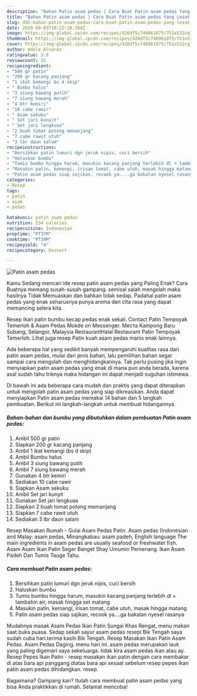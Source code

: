 ```yaml
---
description: "Bahan Patin asam pedas | Cara Buat Patin asam pedas Yang Lezat Sekali"
title: "Bahan Patin asam pedas | Cara Buat Patin asam pedas Yang Lezat Sekali"
slug: 492-bahan-patin-asam-pedas-cara-buat-patin-asam-pedas-yang-lezat-sekali
date: 2020-09-03T10:22:20.394Z
image: https://img-global.cpcdn.com/recipes/426df5c746061075/751x532cq70/patin-asam-pedas-foto-resep-utama.jpg
thumbnail: https://img-global.cpcdn.com/recipes/426df5c746061075/751x532cq70/patin-asam-pedas-foto-resep-utama.jpg
cover: https://img-global.cpcdn.com/recipes/426df5c746061075/751x532cq70/patin-asam-pedas-foto-resep-utama.jpg
author: Adele Alvarez
ratingvalue: 3.5
reviewcount: 15
recipeingredient:
- "500 gr patin"
- "200 gr kacang panjang"
- "1 ikat kemangi bs d skip"
- " Bumbu halus"
- "3 siung bawang putih"
- "7 siung bawang merah"
- "4 btr kemiri"
- "10 cabe rawir"
- " Asam sekuku"
- " Set jari kunyit"
- " Set jari lengkuas"
- "2 buah tomat potong memanjang"
- "7 cabe rawit utuh"
- "3 lbr daun salam"
recipeinstructions:
- "Bersihkan patin lumuri dgn jeruk nipis, cuci bersih"
- "Haluskan bumbu"
- "Tumis bumbu hingga harum, masukin kacang panjang terlebih dl + tambahin air, masak hingga set matang"
- "Masukin patin, kemangi, irisan tomat, cabe utuh, masak hingga matang"
- "Patin asam pedas siap sajikan, recook ya....ga bakalan nyesel rasanya"
categories:
- Resep
tags:
- patin
- asam
- pedas

katakunci: patin asam pedas 
nutrition: 234 calories
recipecuisine: Indonesian
preptime: "PT37M"
cooktime: "PT39M"
recipeyield: "4"
recipecategory: Dessert

---
```



![Patin asam pedas](https://img-global.cpcdn.com/recipes/426df5c746061075/751x532cq70/patin-asam-pedas-foto-resep-utama.jpg)

Kamu Sedang mencari ide resep patin asam pedas yang Paling Enak? Cara Buatnya memang susah-susah gampang. semisal salah mengolah maka hasilnya Tidak Memuaskan dan bahkan tidak sedap. Padahal patin asam pedas yang enak seharusnya punya aroma dan cita rasa yang dapat memancing selera kita.

Resep ikan patin bumbu kecap pedas enak sekali. Contact Patin Tempoyak Temerloh &amp; Asam Pedas Mokde on Messenger. Места Kampong Baru Subang, Selangor, Malaysia RestaurantHalal Restaurant Patin Tempoyak Temerloh. Lihat juga resep Patin kuah asam pedas manis enak lainnya.

Ada beberapa hal yang sedikit banyak mempengaruhi kualitas rasa dari patin asam pedas, mulai dari jenis bahan, lalu pemilihan bahan segar sampai cara mengolah dan menghidangkannya. Tak perlu pusing jika ingin menyiapkan patin asam pedas yang enak di mana pun anda berada, karena asal sudah tahu triknya maka hidangan ini dapat menjadi suguhan istimewa.


Di bawah ini ada beberapa cara mudah dan praktis yang dapat diterapkan untuk mengolah patin asam pedas yang siap dikreasikan. Anda dapat menyiapkan Patin asam pedas memakai 14 bahan dan 5 langkah pembuatan. Berikut ini langkah-langkah untuk membuat hidangannya.

<!--inarticleads1-->

##### Bahan-bahan dan bumbu yang dibutuhkan dalam pembuatan Patin asam pedas:

1. Ambil 500 gr patin
1. Siapkan 200 gr kacang panjang
1. Ambil 1 ikat kemangi (bs d skip)
1. Ambil  Bumbu halus
1. Ambil 3 siung bawang putih
1. Ambil 7 siung bawang merah
1. Gunakan 4 btr kemiri
1. Sediakan 10 cabe rawir
1. Siapkan  Asam sekuku
1. Ambil  Set jari kunyit
1. Gunakan  Set jari lengkuas
1. Siapkan 2 buah tomat potong memanjang
1. Siapkan 7 cabe rawit utuh
1. Sediakan 3 lbr daun salam


Resep Masakan Rumah - Gulai Asam Pedas Patin. Asam pedas (Indonesian and Malay: asam pedas, Minangkabau: asam padeh, English language The main ingredients in asam pedas are usually seafood or freshwater fish. Asam Asam Ikan Patin Seger Banget Shay Umumin Pemenang. Ikan Asam Padeh Dan Tumis Tauge Tahu. 

<!--inarticleads2-->

##### Cara membuat Patin asam pedas:

1. Bersihkan patin lumuri dgn jeruk nipis, cuci bersih
1. Haluskan bumbu
1. Tumis bumbu hingga harum, masukin kacang panjang terlebih dl + tambahin air, masak hingga set matang
1. Masukin patin, kemangi, irisan tomat, cabe utuh, masak hingga matang
1. Patin asam pedas siap sajikan, recook ya....ga bakalan nyesel rasanya


Mudahnya masak Asam Pedas Ikan Patin Sungai Khas Rengat, menu makan saat buka puasa. Sedap sekali sayur asam pedas resepi Bik Tengah saya sudah cuba hari.terima kasih Bik Tengah. Resep Masakan Ikan Patin Asam Pedas. Asam Pedas Daging. menu hari ini. asam pedas merupakan lauk yang paling digemari saya sekeluarga. tidak kira asam pedas ikan atau ay. Resep Pepes Ikan Patin - resep masakan ikan patin dengan cara membakar di atas bara api panggang diatas bara api sesaat sebelum resep pepes ikan patin asam pedas dihidangkan. resep. 

Bagaimana? Gampang kan? Itulah cara membuat patin asam pedas yang bisa Anda praktikkan di rumah. Selamat mencoba!

